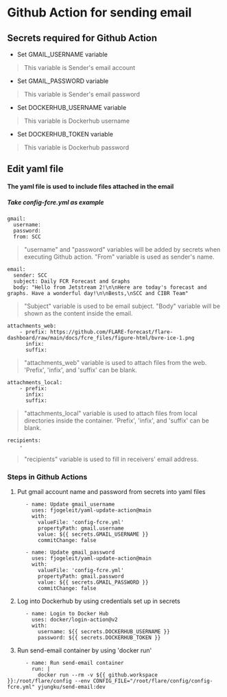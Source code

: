 
Github Action for sending email
===

## Secrets required for Github Action
* Set GMAIL_USERNAME variable
> This variable is Sender's email account
* Set GMAIL_PASSWORD variable
> This variable is Sender's email password
* Set DOCKERHUB_USERNAME variable
> This variable is Dockerhub username
* Set DOCKERHUB_TOKEN variable
> This variable is Dockerhub password



Edit yaml file
---
#### The yaml file is used to include files attached in the email
##### *Take config-fcre.yml as example*

```yaml=2
gmail:
  username:
  password:
  from: SCC
```
> "username" and "password" variables will be added by secrets when executing Github action. "From" variable is used as sender's name.


```yaml=6
email:
  sender: SCC
  subject: Daily FCR Forecast and Graphs
  body: "Hello from Jetstream 2!\n\nHere are today's forecast and graphs. Have a wonderful day!\n\nBests,\nSCC and CIBR Team"
```

> "Subject" variable is used to be email subject.
> "Body" variable will be shown as the content inside the email.


```yaml=10
attachments_web:
    - prefix: https://github.com/FLARE-forecast/flare-dashboard/raw/main/docs/fcre_files/figure-html/bvre-ice-1.png
      infix:
      suffix:
```
> "attachments_web" variable is used to attach files from the web.
> 'Prefix', 'infix', and 'suffix' can be blank.

```yaml=56
attachments_local:
    - prefix:
      infix:
      suffix:
```
> "attachments_local" variable is used to attach files from local directories inside the container.
> 'Prefix', 'infix', and 'suffix' can be blank.

```yaml=57
recipients:
    - 
```
> "recipients" variable is used to fill in receivers' email address.

### Steps in Github Actions
1. Put gmail account name and password from secrets into yaml files
```yaml=14
      - name: Update gmail_username
        uses: fjogeleit/yaml-update-action@main
        with:
          valueFile: 'config-fcre.yml'
          propertyPath: gmail.username
          value: ${{ secrets.GMAIL_USERNAME }}
          commitChange: false
    
      - name: Update gmail_password
        uses: fjogeleit/yaml-update-action@main
        with:
          valueFile: 'config-fcre.yml'
          propertyPath: gmail.password
          value: ${{ secrets.GMAIL_PASSWORD }}
          commitChange: false

```
2. Log into Dockerhub by using credentials set up in secrets
```yaml=33
      - name: Login to Docker Hub
        uses: docker/login-action@v2
        with:
          username: ${{ secrets.DOCKERHUB_USERNAME }}
          password: ${{ secrets.DOCKERHUB_TOKEN }}

```
3. Run send-email container by using 'docker run'
```yaml=39
      - name: Run send-email container
        run: |
          docker run --rm -v ${{ github.workspace }}:/root/flare/config --env CONFIG_FILE="/root/flare/config/config-fcre.yml" yjungku/send-email:dev

```
